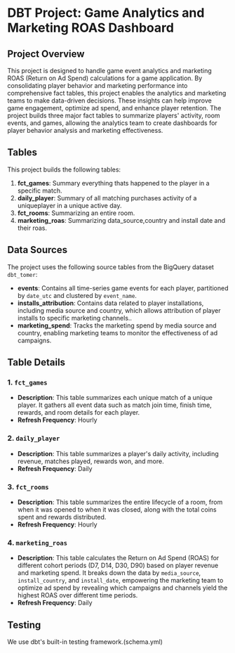 # DBT Project: Game Analytics and Marketing ROAS Dashboard

## Project Overview
This project is designed to handle game event analytics and marketing ROAS (Return on Ad Spend) calculations for a game application. By consolidating player behavior and marketing performance into comprehensive fact tables, this project enables the analytics and marketing teams to make data-driven decisions. These insights can help improve game engagement, optimize ad spend, and enhance player retention. The project builds three major fact tables to summarize players' activity, room events, and games, allowing the analytics team to create dashboards for player behavior analysis and marketing effectiveness.

## Tables
This project builds the following tables:
1. **fct_games**: Summary everything thats happened to the player in a specific match.
2. **daily_player**: Summary of all matching purchases activity of a uniqueplayer in a unique active day.
3. **fct_rooms**: Summarizing an entire room.
4. **marketing_roas**: Summarizing data_source,country and install date and their roas.

## Data Sources
The project uses the following source tables from the BigQuery dataset `dbt_tomer`:
- **events**: Contains all time-series game events for each player, partitioned by `date_utc` and clustered by `event_name`.
- **installs_attribution**: Contains data related to player installations, including media source and country, which allows attribution of player installs to specific marketing channels..
- **marketing_spend**: Tracks the marketing spend by media source and country, enabling marketing teams to monitor the effectiveness of ad campaigns.


## Table Details
### 1. `fct_games`
- **Description**: This table summarizes each unique match of a unique player. It gathers all event data such as match join time, finish time, rewards, and room details for each player.
- **Refresh Frequency**: Hourly
  
### 2. `daily_player`
- **Description**: This table summarizes a player's daily activity, including revenue, matches played, rewards won, and more.
- **Refresh Frequency**: Daily
  
### 3. `fct_rooms`
- **Description**: This table summarizes the entire lifecycle of a room, from when it was opened to when it was closed, along with the total coins spent and rewards distributed.
- **Refresh Frequency**: Hourly

### 4. `marketing_roas`
- **Description**: This table calculates the Return on Ad Spend (ROAS) for different cohort periods (D7, D14, D30, D90) based on player revenue and marketing spend. It breaks down the data by `media_source`, `install_country`, and `install_date`, empowering the marketing team to optimize ad spend by revealing which campaigns and channels yield the highest ROAS over different time periods.
- **Refresh Frequency**: Daily

## Testing
We use dbt's built-in testing framework.(schema.yml)